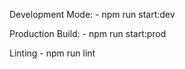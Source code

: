 Development Mode: - npm run start:dev

Production Build: - npm run start:prod

Linting - npm run lint
